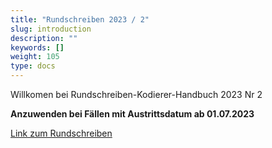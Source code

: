```yaml
---
title: "Rundschreiben 2023 / 2"
slug: introduction
description: ""
keywords: []
weight: 105
type: docs
---
```



Willkomen bei Rundschreiben-Kodierer-Handbuch 2023 Nr 2
  
**Anzuwenden bei Fällen mit Austrittsdatum ab 01.07.2023**
  
<a href="https://www.bfs.admin.ch/bfs/de/home/statistiken/gesundheit/nomenklaturen/medkk/instrumente-medizinische-kodierung.assetdetail.26105822.html"
   target="_blank"
   rel="noopener noreferrer">
    Link zum Rundschreiben
</a>



